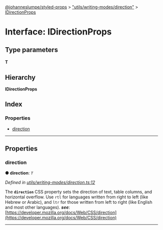 [@johanneslumpe/styled-props](../README.md) > ["utils/writing-modes/direction"](../modules/_utils_writing_modes_direction_.md) > [IDirectionProps](../interfaces/_utils_writing_modes_direction_.idirectionprops.md)

# Interface: IDirectionProps

## Type parameters
#### T 
## Hierarchy

**IDirectionProps**

## Index

### Properties

* [direction](_utils_writing_modes_direction_.idirectionprops.md#direction)

---

## Properties

<a id="direction"></a>

###  direction

**● direction**: *`T`*

*Defined in [utils/writing-modes/direction.ts:12](https://github.com/johanneslumpe/styled-props/blob/3abf398/src/utils/writing-modes/direction.ts#L12)*

The **`direction`** CSS property sets the direction of text, table columns, and horizontal overflow. Use `rtl` for languages written from right to left (like Hebrew or Arabic), and `ltr` for those written from left to right (like English and most other languages).
*__see__*: [https://developer.mozilla.org/docs/Web/CSS/direction](https://developer.mozilla.org/docs/Web/CSS/direction)

___

